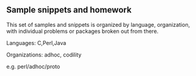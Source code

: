 ## Sample snippets and homework

This set of samples and snippets is organized by language, organization, with
individual problems or packages broken out from there.  

Languages:  C,Perl,Java

Organizations: adhoc, codility

e.g. perl/adhoc/proto
